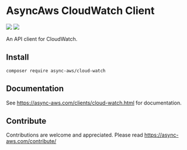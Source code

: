 # AsyncAws CloudWatch Client

![](https://github.com/async-aws/cloud-watch/workflows/Tests/badge.svg?branch=master)
![](https://github.com/async-aws/cloud-watch/workflows/BC%20Check/badge.svg?branch=master)

An API client for CloudWatch.

## Install

```cli
composer require async-aws/cloud-watch
```

## Documentation

See https://async-aws.com/clients/cloud-watch.html for documentation.

## Contribute

Contributions are welcome and appreciated. Please read https://async-aws.com/contribute/
